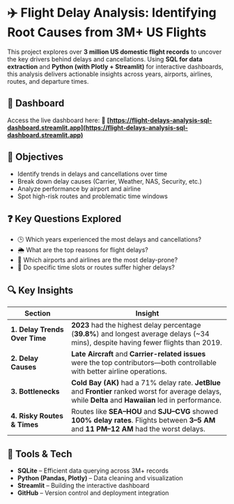 # ✈️ Flight Delay Analysis: Identifying Root Causes from 3M+ US Flights

This project explores over **3 million US domestic flight records** to uncover the key drivers behind delays and cancellations. Using **SQL for data extraction** and **Python (with Plotly + Streamlit)** for interactive dashboards, this analysis delivers actionable insights across years, airports, airlines, routes, and departure times.

## 🚀 Dashboard
Access the live dashboard here:  📎 **[https://flight-delays-analysis-sql-dashboard.streamlit.app](https://flight-delays-analysis-sql-dashboard.streamlit.app)**

## 📌 Objectives

- Identify trends in delays and cancellations over time
- Break down delay causes (Carrier, Weather, NAS, Security, etc.)
- Analyze performance by airport and airline
- Spot high-risk routes and problematic time windows

## ❓ Key Questions Explored

- 🕒 Which years experienced the most delays and cancellations?
- 🌦️ What are the top reasons for flight delays?
- 🛫 Which airports and airlines are the most delay-prone?
- 🛬 Do specific time slots or routes suffer higher delays?

## 🔍 Key Insights

| Section                          | Insight                                                                                                                                   |
|----------------------------------|-------------------------------------------------------------------------------------------------------------------------------------------|
| **1. Delay Trends Over Time**    | **2023** had the highest delay percentage (**39.8%**) and longest average delays (~34 mins), despite having fewer flights than 2019.      |
| **2. Delay Causes**              | **Late Aircraft** and **Carrier-related issues** were the top contributors—both controllable with better airline operations.              |
| **3. Bottlenecks**               | **Cold Bay (AK)** had a 71% delay rate. **JetBlue** and **Frontier** ranked worst for average delays, while **Delta** and **Hawaiian** led in performance. |
| **4. Risky Routes & Times**      | Routes like **SEA–HOU** and **SJU–CVG** showed **100% delay rates**. Flights between **3–5 AM** and **11 PM–12 AM** had the worst delays. |

## 🧰 Tools & Tech

- **SQLite** – Efficient data querying across 3M+ records
- **Python (Pandas, Plotly)** – Data cleaning and visualization
- **Streamlit** – Building the interactive dashboard
- **GitHub** – Version control and deployment integration

